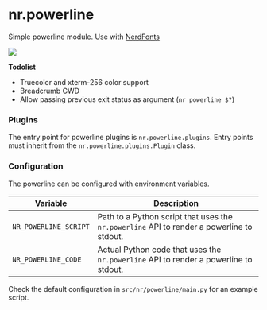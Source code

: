 # nr.powerline

Simple powerline module. Use with [NerdFonts](https://nerdfonts.com/#downloads)

![](https://i.imgur.com/BNpDHhZ.png)

__Todolist__

- Truecolor and xterm-256 color support
- Breadcrumb CWD
- Allow passing previous exit status as argument (`nr powerline $?`)

### Plugins

The entry point for powerline plugins is `nr.powerline.plugins`. Entry points
must inherit from the `nr.powerline.plugins.Plugin` class.

### Configuration

The powerline can be configured with environment variables.

| Variable | Description |
| -------- | ----------- |
| `NR_POWERLINE_SCRIPT` | Path to a Python script that uses the `nr.powerline` API to render a powerline to stdout. |
| `NR_POWERLINE_CODE` | Actual Python code that uses the `nr.powerline` API to render a powerline to stdout. |

Check the default configuration in `src/nr/powerline/main.py` for an example script.
